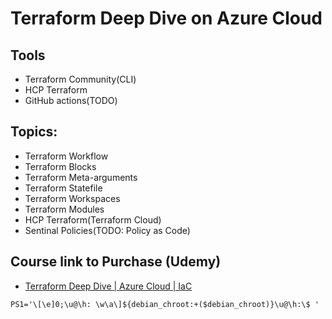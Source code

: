# Terraform Deep Dive on Azure Cloud
## Tools
- Terraform Community(CLI)
- HCP Terraform
- GitHub actions(TODO)

## Topics:
- Terraform Workflow
- Terraform Blocks
- Terraform Meta-arguments
- Terraform Statefile
- Terraform Workspaces
- Terraform Modules
- HCP Terraform(Terraform Cloud)
- Sentinal Policies(TODO: Policy as Code)

## Course link to Purchase (Udemy)
- [Terraform Deep Dive | Azure Cloud | IaC](https://www.udemy.com/course/terraform-deep-dive-azure-cloud/?referralCode=33DF5F9B4B6043C9DDB5)

```
PS1='\[\e]0;\u@\h: \w\a\]${debian_chroot:+($debian_chroot)}\u@\h:\$ '
```